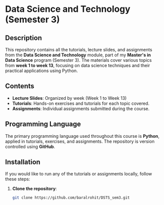 # Data Science and Technology (Semester 3)

## Description
This repository contains all the tutorials, lecture slides, and assignments from the **Data Science and Technology** module, part of my **Master's in Data Science** program (Semester 3). The materials cover various topics from **week 1 to week 13**, focusing on data science techniques and their practical applications using Python.

## Contents
- **Lecture Slides**: Organized by week (Week 1 to Week 13)
- **Tutorials**: Hands-on exercises and tutorials for each topic covered.
- **Assignments**: Individual assignments submitted during the course.

## Programming Language
The primary programming language used throughout this course is **Python**, applied in tutorials, exercises, and assignments. The repository is version controlled using **GitHub**.

## Installation
If you would like to run any of the tutorials or assignments locally, follow these steps:

1. **Clone the repository**:
   ```bash
   git clone https://github.com/baralrohit/DSTS_sem3.git

